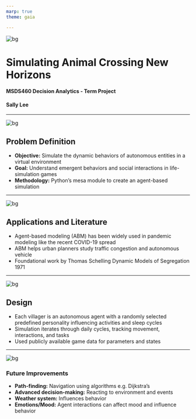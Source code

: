 ```yaml
---
marp: true
theme: gaia

---
```


![bg](https://e1.pxfuel.com/desktop-wallpaper/392/852/desktop-wallpaper-i-made-the-new-horizons-dock-design-into-a-more-decorated-animal-crossing.jpg)

# Simulating Animal Crossing New Horizons

#### MSDS460 Decision Analytics - Term Project  
#### Sally Lee

---
![bg](https://wallpapers.com/images/hd/aesthetic-landscape-animal-crossing-hd-xx4gl44cuw3ppkmm.jpg)


## Problem Definition

- **Objective:** Simulate the dynamic behaviors of autonomous entities in a virtual environment
- **Goal:** Understand emergent behaviors and social interactions in life-simulation games
- **Methodology:** Python’s mesa module to create an agent-based simulation

---
![bg](https://wallpapers.com/images/hd/aesthetic-landscape-animal-crossing-hd-xx4gl44cuw3ppkmm.jpg)
## Applications and Literature

- Agent-based modeling (ABM) has been widely used in pandemic modeling like the recent COVID-19 spread
- ABM helps urban planners study traffic congestion and autonomous vehicle
-  Foundational work by Thomas Schelling Dynamic Models of Segregation 1971


---
![bg](https://wallpapers.com/images/hd/aesthetic-landscape-animal-crossing-hd-xx4gl44cuw3ppkmm.jpg)
## Design

- Each villager is an autonomous agent with a randomly selected predefined 
personality influencing activities and sleep cycles
- Simulation iterates through daily cycles, tracking movement, interactions, and tasks
- Used publicly available game data for parameters and states



---

![bg](https://wallpapers.com/images/hd/aesthetic-landscape-animal-crossing-hd-xx4gl44cuw3ppkmm.jpg)
### Future Improvements
- **Path-finding:** Navigation using algorithms e.g. Dijkstra’s 
- **Advanced decision-making:** Reacting to environment and events
- **Weather system:** Influences behavior
- **Emotions/Mood:** Agent interactions can affect mood and influence behavior